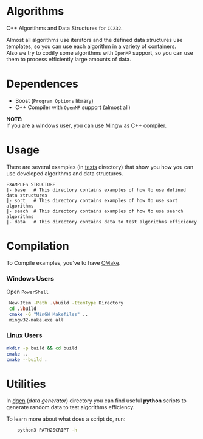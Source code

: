 # Algorithms
C++ Algortihms and Data Structures for `CC232`.

Almost all algorithms use iterators and the defined data structures use templates, so you can use each algorithm in a variety of containers.  
Also we try to codify some algorithms with `OpenMP` support, so you can use them to process efficiently large amounts of data.

# Dependences
* Boost (`Program Options` library)
* C++ Compiler with `OpenMP` support (almost all)

**NOTE:**  
If you are a windows user, you can use [Mingw](http://mingw-w64.org/doku.php/start) as C++ compiler.

# Usage
There are several examples (in [tests](https://github.com/glozanoa/algorithms/tree/master/tests) directory) that show you how you can use developed algorithms and  data structures.

```
EXAMPLES STRUCTURE
|- base   # This directory contains examples of how to use defined data structures
|- sort   # This directory contains examples of how to use sort algorithms
|- seach  # This directory contains examples of how to use search algorithms
|- data   # This directory contains data to test algorithms efficiency
```


# Compilation
To Compile examples, you've to have [CMake](https://cmake.org/).

### Windows Users
Open `PowerShell`
```bash
 New-Item -Path .\build -ItemType Directory
 cd .\build
 cmake -G "MinGW Makefiles" ..
 mingw32-make.exe all
```

### Linux Users
```bash
mkdir -p build && cd build
cmake ..
cmake --build .
```

# Utilities
In [dgen](https://github.com/glozanoa/algorithms/tree/master/dgen) (*data generator*) directory you can find useful **python** scripts to generate random data to test algorithms efficiency.

To learn more about what does a script do, run:

```bash
    python3 PATH2SCRIPT -h
```

